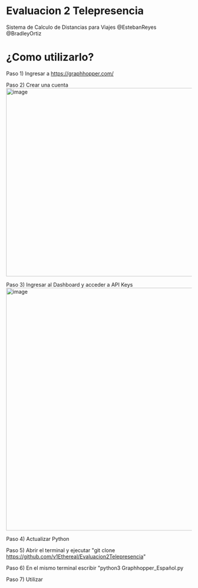 # Evaluacion 2 Telepresencia
Sistema de Calculo de Distancias para Viajes
@EstebanReyes
@BradleyOrtiz

# ¿Como utilizarlo?

Paso 1) Ingresar a https://graphhopper.com/

Paso 2) Crear una cuenta <img width="1008" height="512" alt="image" src="https://github.com/user-attachments/assets/043d446b-9528-4dd1-9558-3893db6d17a2" />

Paso 3) Ingresar al Dashboard y acceder a API Keys <img width="1536" height="660" alt="image" src="https://github.com/user-attachments/assets/874eb0a6-62b4-486e-bc00-a6466a7a3812" />

Paso 4) Actualizar Python

Paso 5) Abrir el terminal y ejecutar "git clone https://github.com/v1Ethereal/Evaluacion2Telepresencia"

Paso 6)  En el mismo terminal escribir "python3 Graphhopper_Español.py

Paso 7) Utilizar
